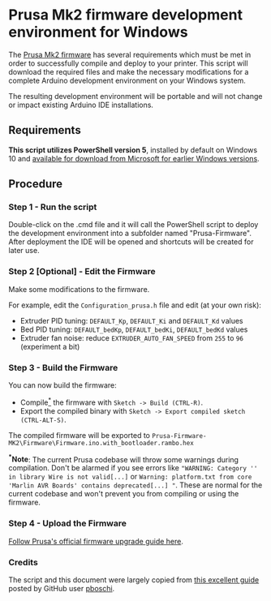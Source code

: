 # Prusa Mk2 firmware development environment for Windows
The [Prusa Mk2 firmware](https://github.com/prusa3d/Prusa-Firmware) has several requirements which must be met in order to successfully compile and deploy to your printer.  This script will download the required files and make the necessary modifications for a complete Arduino development environment on your Windows system.  

The resulting development environment will be portable and will not change or impact existing Arduino IDE installations.

## Requirements
**This script utilizes PowerShell version 5**, installed by default on Windows 10 and [available for download from Microsoft for earlier Windows versions](https://www.microsoft.com/en-us/download/details.aspx?id=50395).

## Procedure
### Step 1 - Run the script
Double-click on the .cmd file and it will call the PowerShell script to deploy the development environment into a subfolder named "Prusa-Firmware".  After deployment the IDE will be opened and shortcuts will be created for later use.

### Step 2 [Optional] - Edit the Firmware
Make some modifications to the firmware.

For example, edit the `Configuration_prusa.h` file and edit (at your own risk):

* Extruder PID tuning: `DEFAULT_Kp`, `DEFAULT_Ki` and `DEFAULT_Kd` values
* Bed PID tuning: `DEFAULT_bedKp`, `DEFAULT_bedKi`, `DEFAULT_bedKd` values
* Extruder fan noise: reduce `EXTRUDER_AUTO_FAN_SPEED` from `255` to `96` (experiment a bit)

### Step 3 - Build the Firmware
You can now build the firmware:

* Compile[<sup>*</sup>](#note) the firmware with `Sketch -> Build (CTRL-R)`.
* Export the compiled binary with `Sketch -> Export compiled sketch (CTRL-ALT-S)`.

The compiled firmware will be exported to `Prusa-Firmware-MK2\Firmware\Firmware.ino.with_bootloader.rambo.hex`

**<a name="note"><sup>*</sup>Note</a>**: The current Prusa codebase will throw some warnings during compilation.  Don't be alarmed if you see errors like `"WARNING: Category '' in library Wire is not valid[...]` or `Warning: platform.txt from core 'Marlin AVR Boards' contains deprecated[...] "`.  These are normal for the current codebase and won't prevent you from compiling or using the firmware.

### Step 4 - Upload the Firmware
[Follow Prusa's official firmware upgrade guide here](http://manual.prusa3d.com/Guide/Upgrading+firmware/66).

### Credits
The script and this document were largely copied from [this excellent guide](https://github.com/prusa3d/Prusa-Firmware/issues/29#issuecomment-268985294) posted by GitHub user [pboschi](https://github.com/pboschi).